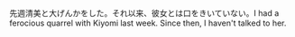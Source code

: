 <tr><td>先週清美と大げんかをした。それ以来、彼女とは口をきいていない。<td><tr><tr><td>I had a ferocious quarrel with Kiyomi last week. Since then, I haven't talked to her.<td><tr></table>

